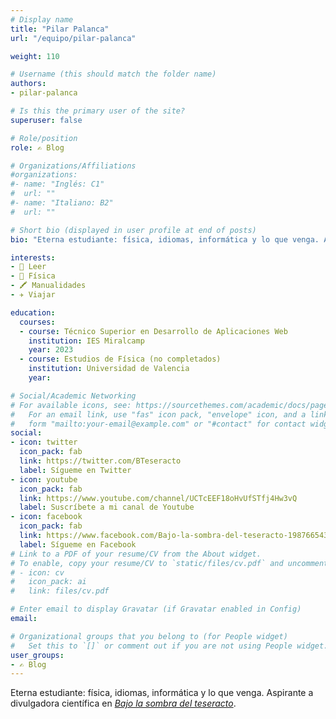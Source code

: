 ```yaml
---
# Display name
title: "Pilar Palanca"
url: "/equipo/pilar-palanca"

weight: 110

# Username (this should match the folder name)
authors:
- pilar-palanca

# Is this the primary user of the site?
superuser: false

# Role/position
role: ✍️ Blog

# Organizations/Affiliations
#organizations:
#- name: "Inglés: C1"
#  url: ""
#- name: "Italiano: B2"
#  url: ""  

# Short bio (displayed in user profile at end of posts)
bio: "Eterna estudiante: física, idiomas, informática y lo que venga. Aspirante a divulgadora científica en [*Bajo la sombra del teseracto*](https://twitter.com/BTeseracto)."

interests:
- 📖 Leer
- 🧲 Física
- 🖍️ Manualidades
- ✈️ Viajar

education:
  courses:
  - course: Técnico Superior en Desarrollo de Aplicaciones Web
    institution: IES Miralcamp
    year: 2023
  - course: Estudios de Física (no completados)
    institution: Universidad de Valencia
    year:

# Social/Academic Networking
# For available icons, see: https://sourcethemes.com/academic/docs/page-builder/#icons
#   For an email link, use "fas" icon pack, "envelope" icon, and a link in the
#   form "mailto:your-email@example.com" or "#contact" for contact widget.
social:
- icon: twitter
  icon_pack: fab
  link: https://twitter.com/BTeseracto
  label: Sígueme en Twitter
- icon: youtube
  icon_pack: fab
  link: https://www.youtube.com/channel/UCTcEEF18oHvUfSTfj4Hw3vQ
  label: Suscríbete a mi canal de Youtube
- icon: facebook
  icon_pack: fab
  link: https://www.facebook.com/Bajo-la-sombra-del-teseracto-1987665438194990/
  label: Sígueme en Facebook
# Link to a PDF of your resume/CV from the About widget.
# To enable, copy your resume/CV to `static/files/cv.pdf` and uncomment the lines below.
# - icon: cv
#   icon_pack: ai
#   link: files/cv.pdf

# Enter email to display Gravatar (if Gravatar enabled in Config)
email:

# Organizational groups that you belong to (for People widget)
#   Set this to `[]` or comment out if you are not using People widget.
user_groups:
- ✍️ Blog
---
```


Eterna estudiante: física, idiomas, informática y lo que venga. Aspirante a divulgadora científica en [*Bajo la sombra del teseracto*](https://twitter.com/BTeseracto).